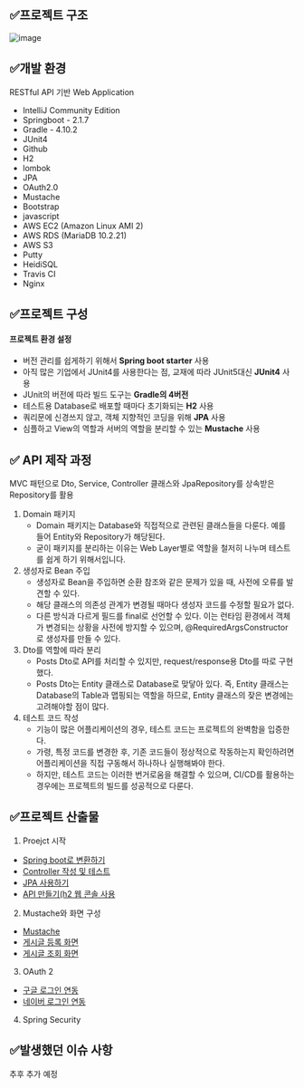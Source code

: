 
## ✅프로젝트 구조

![image](https://blog.kakaocdn.net/dn/YsoF8/btq0ulDzW7m/Giuuy8FhFQgf4uLWJbyikk/img.png)


## ✅개발 환경

RESTful API 기반 Web Application

- IntelliJ Community Edition
- Springboot - 2.1.7
- Gradle - 4.10.2
- JUnit4
- Github
- H2
- lombok
- JPA
- OAuth2.0
- Mustache
- Bootstrap
- javascript
- AWS EC2 (Amazon Linux AMI 2)
- AWS RDS (MariaDB 10.2.21)
- AWS S3
- Putty
- HeidiSQL
- Travis CI
- Nginx






## ✅프로젝트 구성

#### 프로젝트 환경 설정

- 버전 관리를 쉽게하기 위해서 **Spring boot starter** 사용
- 아직 많은 기업에서 JUnit4를 사용한다는 점, 교재에 따라 JUnit5대신 **JUnit4** 사용
- JUnit의 버전에 따라 빌드 도구는 **Gradle의 4버전**
- 테스트용 Database로 배포할 때마다 초기화되는 **H2** 사용
- 쿼리문에 신경쓰지 않고, 객체 지향적인 코딩을 위해 **JPA** 사용
- 심플하고 View의 역할과 서버의 역할을 분리할 수 있는 **Mustache** 사용








## ✅ API 제작 과정

MVC 패턴으로 Dto, Service, Controller 클래스와 JpaRepository를 상속받은 Repository를 활용



1. Domain 패키지
   - Domain 패키지는 Database와 직접적으로 관련된 클래스들을 다룬다. 예를 들어 Entity와 Repository가 해당된다.
   - 굳이 패키지를 분리하는 이유는 Web Layer별로 역할을 철저히 나누며 테스트를 쉽게 하기 위해서입니다. 
2. 생성자로 Bean 주입
   - 생성자로 Bean을 주입하면 순환 참조와 같은 문제가 있을 때, 사전에 오류를 발견할 수 있다.
   - 해당 클래스의 의존성 관계가 변경될 때마다 생성자 코드를 수정할 필요가 없다.
   - 다른 방식과 다르게 필드를 final로 선언할 수 있다. 이는 런타임 환경에서 객체가 변경되는 상황을 사전에 방지할 수 있으며, @RequiredArgsConstructor로 생성자를 만들 수 있다.
3. Dto를 역할에 따라 분리
   - Posts Dto로 API를 처리할 수 있지만, request/response용 Dto를 따로 구현했다.
   - Posts Dto는 Entity 클래스로 Database로 맞닿아 있다. 즉, Entity 클래스는 Database의 Table과 맵핑되는 역할을 하므로, Entity 클래스의 잦은 변경에는 고려해야할 점이 많다.
4. 테스트 코드 작성
   - 기능이 많은 어플리케이션의 경우, 테스트 코드는 프로젝트의 완벽함을 입증한다.
   - 가령, 특정 코드를 변경한 후,  기존 코드들이 정상적으로 작동하는지 확인하려면 어플리케이션을 직접 구동해서 하나하나 실행해봐야 한다.
   - 하지만, 테스트 코드는 이러한 번거로움을 해결할 수 있으며, CI/CD를 활용하는 경우에는 프로젝트의 빌드를 성공적으로 다룬다.

## ✅프로젝트 산출물
1. Proejct 시작
  - [Spring boot로 변환하기](https://candoit.tistory.com/77)
  - [Controller 작성 및 테스트](https://candoit.tistory.com/78)
  - [JPA 사용하기](https://candoit.tistory.com/79)
  - [API 만들기(h2 웹 콘솔 사용](https://candoit.tistory.com/80)

2. Mustache와 화면 구성
  - [Mustache](https://candoit.tistory.com/82)
  - [게시글 등록 화면](https://candoit.tistory.com/83)
  - [게시글 조회 화면](https://candoit.tistory.com/84)
   

3. OAuth 2
  - [구글 로그인 연동](https://candoit.tistory.com/85)
  - [네이버 로그인 연동](https://candoit.tistory.com/86)
   
4. Spring Security
  
   



## ✅발생했던 이슈 사항

추후 추가 예정

